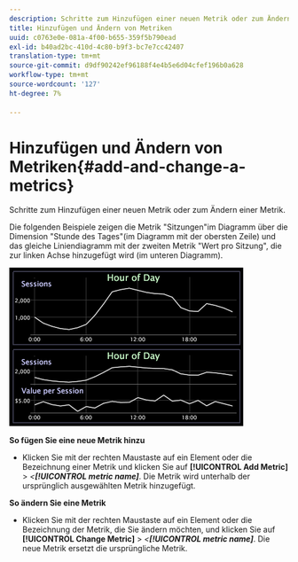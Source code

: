 ```yaml
---
description: Schritte zum Hinzufügen einer neuen Metrik oder zum Ändern einer Metrik.
title: Hinzufügen und Ändern von Metriken
uuid: c0763e0e-081a-4f00-b655-359f5b790ead
exl-id: b40ad2bc-410d-4c80-b9f3-bc7e7cc42407
translation-type: tm+mt
source-git-commit: d9df90242ef96188f4e4b5e6d04cfef196b0a628
workflow-type: tm+mt
source-wordcount: '127'
ht-degree: 7%

---
```


# Hinzufügen und Ändern von Metriken{#add-and-change-a-metrics}

Schritte zum Hinzufügen einer neuen Metrik oder zum Ändern einer Metrik.

Die folgenden Beispiele zeigen die Metrik &quot;Sitzungen&quot;im Diagramm über die Dimension &quot;Stunde des Tages&quot;(im Diagramm mit der obersten Zeile) und das gleiche Liniendiagramm mit der zweiten Metrik &quot;Wert pro Sitzung&quot;, die zur linken Achse hinzugefügt wird (im unteren Diagramm).

![](assets/vis_Line_AddMetric.png)

**So fügen Sie eine neue Metrik hinzu**

* Klicken Sie mit der rechten Maustaste auf ein Element oder die Bezeichnung einer Metrik und klicken Sie auf **[!UICONTROL Add Metric]** > *&lt;**[!UICONTROL metric name]***. Die Metrik wird unterhalb der ursprünglich ausgewählten Metrik hinzugefügt.

**So ändern Sie eine Metrik**

* Klicken Sie mit der rechten Maustaste auf ein Element oder die Bezeichnung der Metrik, die Sie ändern möchten, und klicken Sie auf **[!UICONTROL Change Metric]** > *&lt;**[!UICONTROL metric name]***. Die neue Metrik ersetzt die ursprüngliche Metrik.
